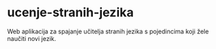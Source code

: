 # ucenje-stranih-jezika
Web aplikacija za spajanje učitelja stranih jezika s pojedincima koji žele naučiti novi jezik.

